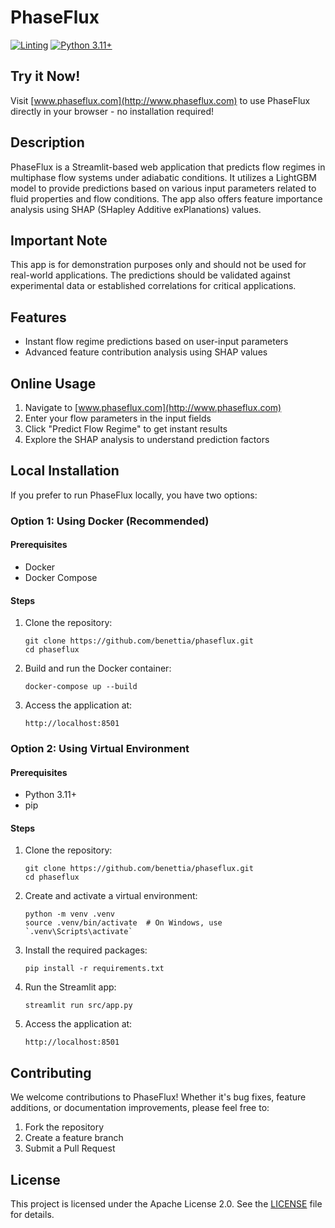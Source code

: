 # PhaseFlux

[![Linting](https://github.com/benettia/phaseflux/actions/workflows/linting.yml/badge.svg)](https://github.com/benettia/phaseflux/actions/workflows/linting.yml)
[![Python 3.11+](https://img.shields.io/badge/python-3.11%2B-blue.svg)](https://www.python.org/downloads/)

## Try it Now!
Visit [www.phaseflux.com](http://www.phaseflux.com) to use PhaseFlux directly in your browser - no installation required!

## Description
PhaseFlux is a Streamlit-based web application that predicts flow regimes in multiphase flow systems under adiabatic conditions. It utilizes a LightGBM model to provide predictions based on various input parameters related to fluid properties and flow conditions. The app also offers feature importance analysis using SHAP (SHapley Additive exPlanations) values.

## Important Note
This app is for demonstration purposes only and should not be used for real-world applications. The predictions should be validated against experimental data or established correlations for critical applications.

## Features
- Instant flow regime predictions based on user-input parameters
- Advanced feature contribution analysis using SHAP values

## Online Usage
1. Navigate to [www.phaseflux.com](http://www.phaseflux.com)
2. Enter your flow parameters in the input fields
3. Click "Predict Flow Regime" to get instant results
4. Explore the SHAP analysis to understand prediction factors

## Local Installation

If you prefer to run PhaseFlux locally, you have two options:

### Option 1: Using Docker (Recommended)

#### Prerequisites
- Docker
- Docker Compose

#### Steps
1. Clone the repository:
   ```
   git clone https://github.com/benettia/phaseflux.git
   cd phaseflux
   ```

2. Build and run the Docker container:
   ```
   docker-compose up --build
   ```

3. Access the application at:
   ```
   http://localhost:8501
   ```

### Option 2: Using Virtual Environment

#### Prerequisites
- Python 3.11+
- pip

#### Steps
1. Clone the repository:
   ```
   git clone https://github.com/benettia/phaseflux.git
   cd phaseflux
   ```

2. Create and activate a virtual environment:
   ```
   python -m venv .venv
   source .venv/bin/activate  # On Windows, use `.venv\Scripts\activate`
   ```

3. Install the required packages:
   ```
   pip install -r requirements.txt
   ```

4. Run the Streamlit app:
   ```
   streamlit run src/app.py
   ```

5. Access the application at:
   ```
   http://localhost:8501
   ```

## Contributing
We welcome contributions to PhaseFlux! Whether it's bug fixes, feature additions, or documentation improvements, please feel free to:
1. Fork the repository
2. Create a feature branch
3. Submit a Pull Request

## License
This project is licensed under the Apache License 2.0. See the [LICENSE](LICENSE) file for details.
